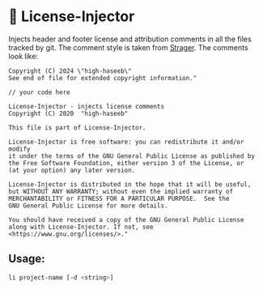 # 💉 License-Injector
Injects header and footer license and attribution comments in all the files tracked by git. The comment style is taken from [Strager](https://github.com/strager). The comments look like: 

```
Copyright (C) 2024 \"high-haseeb\"
See end of file for extended copyright information."

// your code here

License-Injector - injects license comments 
Copyright (C) 2020  "high-haseeb"

This file is part of License-Injector.

License-Injector is free software: you can redistribute it and/or modify
it under the terms of the GNU General Public License as published by
the Free Software Foundation, either version 3 of the License, or
(at your option) any later version.

License-Injector is distributed in the hope that it will be useful,
but WITHOUT ANY WARRANTY; without even the implied warranty of
MERCHANTABILITY or FITNESS FOR A PARTICULAR PURPOSE.  See the
GNU General Public License for more details.

You should have received a copy of the GNU General Public License
along with License-Injector. If not, see <https://www.gnu.org/licenses/>."
```
## Usage:
```bash
li project-name [-d <string>]
```
